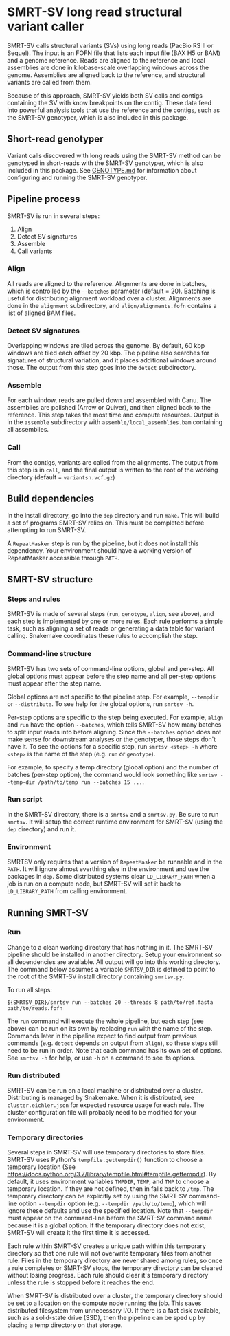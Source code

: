 # SMRT-SV long read structural variant caller

SMRT-SV calls structural variants (SVs) using long reads (PacBio RS II or Sequel). The input is an FOFN file that lists
each input file (BAX H5 or BAM) and a genome reference. Reads are aligned to the reference and local assemblies are
done in kilobase-scale overlapping windows across the genome. Assemblies are aligned back to the reference, and
structural variants are called from them.

Because of this approach, SMRT-SV yields both SV calls and contigs containing the SV with know breakpoints on the
contig. These data feed into powerful analysis tools that use the reference and the contigs, such as the SMRT-SV
genotyper, which is also included in this package.


## Short-read genotyper

Variant calls discovered with long reads using the SMRT-SV method can be genotyped in short-reads with the SMRT-SV
genotyper, which is also included in this package. See [GENOTYPE.md](:doc:/GENOTYPE.md) for information about
configuring and running the SMRT-SV genotyper.


## Pipeline process

SMRT-SV is run in several steps:

1) Align
2) Detect SV signatures
3) Assemble
4) Call variants

### Align

All reads are aligned to the reference. Alignments are done in batches, which is controlled by the `--batches` parameter
(default = 20). Batching is useful for distributing alignment workload over a cluster. Alignments are done in the
`alignment` subdirectory, and `align/alignments.fofn` contains a list of aligned BAM files.

### Detect SV signatures

Overlapping windows are tiled across the genome. By default, 60 kbp windows are tiled each offset by 20 kbp.
The pipeline also searches for signatures of structural variation, and it places additional windows around those. The
output from this step goes into the `detect` subdirectory.

### Assemble

For each window, reads are pulled down and assembled with Canu. The assemblies are polished (Arrow or Quiver), and
then aligned back to the reference. This step takes the most time and compute resources. Output is in the `assemble`
subdirectory with `assemble/local_assemblies.bam` containing all assemblies.

### Call

From the contigs, variants are called from the alignments. The output from this step is in `call`, and the final
output is written to the root of the working directory (default = `variantsn.vcf.gz`)



## Build dependencies

In the install directory, go into the `dep` directory and run `make`. This will build a set of programs SMRT-SV relies
on. This must be completed before attempting to run SMRT-SV.

A `RepeatMasker` step is run by the pipeline, but it does not install this dependency. Your environment should have a
working version of RepeatMasker accessible through `PATH`.


## SMRT-SV structure


### Steps and rules

SMRT-SV is made of several steps (`run`, `genotype`, `align`, see above), and each step is implemented by one or more rules. Each rule performs a
simple task, such as aligning a set of reads or generating a data table for variant calling. Snakemake coordinates these
rules to accomplish the step.

### Command-line structure

SMRT-SV has two sets of command-line options, global and per-step. All global options must appear before the step name
and all per-step options must appear after the step name.

Global options are not specific to the pipeline step. For example, `--tempdir` or `--distribute`. To see help for the
global options, run `smrtsv -h`.

Per-step options are specific to the step being executed. For example, `align` and `run` have the option `--batches`,
which tells SMRT-SV how many batches to split input reads into before aligning. Since the `--batches` option does not
make sense for downstream analyses or the genotyper, those steps don't have it. To see the options for a specific step,
run `smrtsv <step> -h` where `<step>` is the name of the step (e.g. `run` or `genotype`).

For example, to specify a temp directory (global option) and the number of batches (per-step option), the command would
look something like `smrtsv --temp-dir /path/to/temp run --batches 15 ...`.

### Run script

In the SMRT-SV directory, there is a `smrtsv` and a `smrtsv.py`. Be sure to run `smrtsv`. It will setup the correct
runtime environment for SMRT-SV (using the `dep` directory) and run it.


### Environment

SMRTSV only requires that a version of `RepeatMasker` be runnable and in the `PATH`. It will ignore almost everthing
else in the environment and use the packages in `dep`. Some distributed systems clear `LD_LIBRARY_PATH` when a job
is run on a compute node, but SMRT-SV will set it back to `LD_LIBRARY_PATH` from calling environment.


## Running SMRT-SV

### Run

Change to a clean working directory that has nothing in it. The SMRT-SV pipeline should be installed in another
directory. Setup your environment so all dependencies are available. All output will go into this working directory.
The command below assumes a variable `SMRTSV_DIR` is defined to point to the root of the SMRT-SV install directory
containing `smrtsv.py`.

To run all steps:

`${SMRTSV_DIR}/smrtsv run --batches 20 --threads 8 path/to/ref.fasta path/to/reads.fofn`

The `run` command will execute the whole pipeline, but each step (see above) can be run on its own by replacing `run`
with the name of the step. Commands later in the pipeline expect to find output from previous commands (e.g. `detect`
depends on output from `align`), so these steps still need to be run in order. Note that each command has its own set of
options. See `smrtsv -h` for help, or use `-h` on a command to see its options.

### Run distributed

SMRT-SV can be run on a local machine or distributed over a cluster. Distributing is managed by Snakemake. When
it is distributed, see `cluster.eichler.json` for expected resource usage for each rule. The cluster configuration
file will probably need to be modified for your environment.


### Temporary directories

Several steps in SMRT-SV will use temporary directories to store files. SMRT-SV uses Python's `tempfile.gettempdir()`
function to choose a temporary location (See https://docs.python.org/3.7/library/tempfile.html#tempfile.gettempdir).
By default, it uses environment variables `TMPDIR`, `TEMP`, and `TMP` to choose a temporary location. If they are not
defined, then in falls back to `/tmp`. The temporary directory can be explicitly set by using the SMRT-SV command-line
option `--tempdir` option (e.g. `--tempdir /path/to/temp`), which will ignore these defaults and use the specified
location. Note that `--tempdir` must appear on the command-line before the SMRT-SV command name because it is a
global option. If the temporary directory does not exist, SMRT-SV will create it the first time it is accessed.

Each rule within SMRT-SV creates a unique path within this temporary directory so that one rule will not overwrite
temporary files from another rule. Files in the temporary directory are never shared among rules, so once a rule
completes or SMRT-SV stops, the temporary directory can be cleared without losing progress. Each rule should clear
it's temporary directory unless the rule is stopped before it reaches the end.

When SMRT-SV is distributed over a cluster, the temporary directory should be set to a location on the compute node
running the job. This saves distributed filesystem from unnecessary I/O. If there is a fast disk available, such as
a solid-state drive (SSD), then the pipeline can be sped up by placing a temp directory on that storage.
